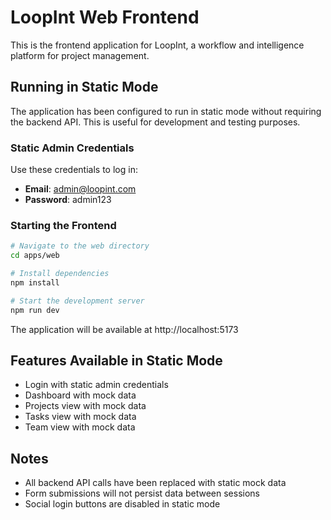 # LoopInt Web Frontend

This is the frontend application for LoopInt, a workflow and intelligence platform for project management.

## Running in Static Mode

The application has been configured to run in static mode without requiring the backend API. This is useful for development and testing purposes.

### Static Admin Credentials

Use these credentials to log in:

- **Email**: admin@loopint.com
- **Password**: admin123

### Starting the Frontend

```bash
# Navigate to the web directory
cd apps/web

# Install dependencies
npm install

# Start the development server
npm run dev
```

The application will be available at http://localhost:5173

## Features Available in Static Mode

- Login with static admin credentials
- Dashboard with mock data
- Projects view with mock data
- Tasks view with mock data
- Team view with mock data

## Notes

- All backend API calls have been replaced with static mock data
- Form submissions will not persist data between sessions
- Social login buttons are disabled in static mode
